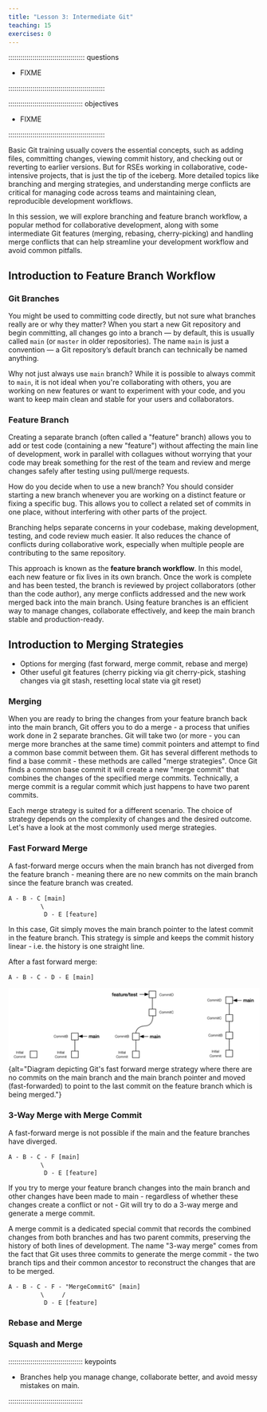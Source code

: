 ```yaml
---
title: "Lesson 3: Intermediate Git"
teaching: 15
exercises: 0
---
```


:::::::::::::::::::::::::::::::::::::: questions 

- FIXME

::::::::::::::::::::::::::::::::::::::::::::::::

::::::::::::::::::::::::::::::::::::: objectives

- FIXME

::::::::::::::::::::::::::::::::::::::::::::::::


Basic Git training usually covers the essential concepts, such as adding files, committing changes, viewing commit history, and checking out or reverting to earlier versions. 
But for RSEs working in collaborative, code-intensive projects, that is just the tip of the iceberg. 
More detailed topics like branching and merging strategies, and understanding merge conflicts are critical for managing code across teams and maintaining clean, reproducible development workflows.

In this session, we will explore branching and feature branch workflow, a popular method for collaborative development, along with some intermediate Git features (merging, rebasing, cherry-picking) 
and handling merge conflicts that can help streamline your development workflow and avoid common pitfalls.

## Introduction to Feature Branch Workflow

### Git Branches

You might be used to committing code directly, but not sure what branches really are or why they matter? 
When you start a new Git repository and begin committing, all changes go into a branch — by default, this is usually called `main` (or `master` in older repositories).
The name `main` is just a convention — a Git repository’s default branch can technically be named anything.

Why not just always use `main` branch? While it is possible to always commit to `main`, it is not ideal when you're collaborating with others, you are working on new features or want 
to experiment with your code, and you want to keep main clean and stable for your users and collaborators.

### Feature Branch

Creating a separate branch (often called a "feature" branch) allows you to add or test code (containing a new "feature") without affecting the main line of development, work in parallel with collagues without worrying that
your code may break something for the rest of the team and review and merge changes safely after testing using pull/merge requests.

How do you decide when to use a new branch? You should consider starting a new branch whenever you are working on a distinct feature or fixing a specific bug. 
This allows you to collect a related set of commits in one place, without interfering with other parts of the project.

Branching helps separate concerns in your codebase, making development, testing, and code review much easier. It also reduces the chance of conflicts during collaborative work, especially when multiple people are contributing to the same repository.

This approach is known as the **feature branch workflow**. In this model, each new feature or fix lives in its own branch. Once the work is complete and has been tested, the branch is reviewed 
by project collaborators (other than the code author), any merge conflicts addressed and the new work merged back into the main branch.
Using feature branches is an efficient way to manage changes, collaborate effectively, and keep the main branch stable and production-ready.

## Introduction to Merging Strategies

- Options for merging (fast forward, merge commit, rebase and merge)
- Other useful git features (cherry picking via git cherry-pick, stashing changes via git stash, resetting local state via git reset)

### Merging

When you are ready to bring the changes from your feature branch back into the main branch, Git offers you to do a merge - a process that unifies work done in 2 separate branches. 
Git will take two (or more - you can merge more branches at the same time) commit pointers and attempt to find a common base commit between them. 
Git has several different methods to find a base commit - these methods are called "merge strategies". Once Git finds a common base commit it will create a new "merge commit" that combines the changes of the specified merge commits. Technically, a merge commit is a regular commit which just happens to have two parent commits.

Each merge strategy is suited for a different scenario. The choice of strategy depends on the complexity of changes and the desired outcome. Let's have a look at the most commonly used merge strategies.

### Fast Forward Merge

A fast-forward merge occurs when the main branch has not diverged from the feature branch - meaning there are no new commits on the main branch since the feature branch was created. 

```text
A - B - C [main]
         \
          D - E [feature]
```

In this case, Git simply moves the main branch pointer to the latest commit in the feature branch. This strategy is simple and keeps the commit history linear - i.e. the history is one straight line.

After a fast forward merge:

```text
A - B - C - D - E [main]
```

![Fast forward merge](fig/fast-forward-merge.png){alt="Diagram depicting Git's fast forward merge strategy where there are no commits on the main branch and the main branch pointer and moved (fast-forwarded) to point to the last commit on the feature branch which is being merged."}

### 3-Way Merge with Merge Commit

A fast-forward merge is not possible if the main and the feature branches have diverged. 

```text
A - B - C - F [main]
         \
          D - E [feature]
```

If you try to merge your feature branch changes into the main branch and other changes have been made to main - regardless of whether these changes create a conflict or not - Git will try to do a 3-way merge and generate a merge commit. 

A merge commit is a dedicated special commit that records the combined changes from both branches and has two parent commits, preserving the history of both lines of development. The name "3-way merge" comes from the fact that Git uses three commits to generate the merge commit - the two branch tips and their common ancestor to reconstruct the changes that are to be merged.

```text
A - B - C - F - "MergeCommitG" [main]
         \     /
          D - E [feature]
```

### Rebase and Merge

### Squash and Merge


::::::::::::::::::::::::::::::::::::: keypoints

- Branches help you manage change, collaborate better, and avoid messy mistakes on main.

:::::::::::::::::::::::::::::::::::::
